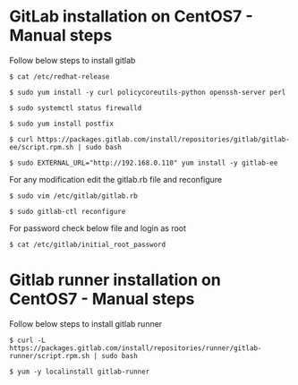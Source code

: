 
# GitLab installation on CentOS7 - Manual steps
Follow below steps to install gitlab 

`$ cat /etc/redhat-release`

`$ sudo yum install -y curl policycoreutils-python openssh-server perl`

`$ sudo systemctl status firewalld`

`$ sudo yum install postfix`

`$ curl https://packages.gitlab.com/install/repositories/gitlab/gitlab-ee/script.rpm.sh | sudo bash`

`$ sudo EXTERNAL_URL="http://192.168.0.110" yum install -y gitlab-ee`

For any modification edit the gitlab.rb file and reconfigure

`$ sudo vim /etc/gitlab/gitlab.rb`

`$ sudo gitlab-ctl reconfigure`

For password check below file and login as root

`$ cat /etc/gitlab/initial_root_password`

# Gitlab runner installation on CentOS7 - Manual steps
Follow below steps to install gitlab runner

`$ curl -L https://packages.gitlab.com/install/repositories/runner/gitlab-runner/script.rpm.sh | sudo bash`

`$ yum -y localinstall gitlab-runner`
